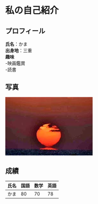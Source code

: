 # 私の自己紹介

## プロフィール
**氏名**：かま   
**出身地**：三重  
**趣味**  
-映画鑑賞  
-読書  

## 写真
![だるま朝日](img.jpg)

## 成績
|氏名|国語|数学|英語
|--|--|--|--|
|かま|80|70|78|
